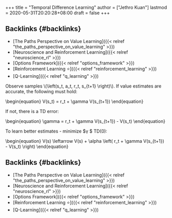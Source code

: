 +++
title = "Temporal Difference Learning"
author = ["Jethro Kuan"]
lastmod = 2020-05-31T20:20:28+08:00
draft = false
+++

## Backlinks {#backlinks}

- [The Paths Perspective on Value Learning]({{< relref "the_paths_perspective_on_value_learning" >}})
- [Neuroscience and Reinforcement Learning]({{< relref "neuroscience_rl" >}})
- [Options Framework]({{< relref "options_framework" >}})
- [Reinforcement Learning ⭐]({{< relref "reinforcement_learning" >}})
- [Q-Learning]({{< relref "q_learning" >}})

Observe samples \\(\left(s_t, a_t, r_t, s\_{t+1} \right)\\). If value
estimates are accurate, the following must hold:

\begin{equation}
V(s_t) = r_t + \gamma V(s\_{t+1})
\end{equation}

If not, there is a TD error:

\begin{equation}
\gamma = r_t + \gamma V(s\_{t+1}) - V(s_t)
\end{equation}

To learn better estimates - minimize $&gamma; $ TD(0):

\begin{equation}
V(s) \leftarrow V(s) + \alpha \left( r_t + \gamma V(s\_{t+1}) - V(s_t) \right)
\end{equation}

## Backlinks {#backlinks}

- [The Paths Perspective on Value Learning]({{< relref "the_paths_perspective_on_value_learning" >}})
- [Neuroscience and Reinforcement Learning]({{< relref "neuroscience_rl" >}})
- [Options Framework]({{< relref "options_framework" >}})
- [Reinforcement Learning ⭐]({{< relref "reinforcement_learning" >}})
- [Q-Learning]({{< relref "q_learning" >}})
